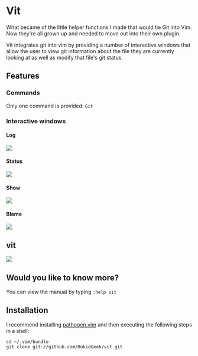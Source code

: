 Vit
===

What became of the little helper functions I made that would tie Git into Vim. Now they're all grown up and needed to move out into their own plugin.

Vit integrates git into vim by providing a number of interactive windows that allow the user to view git information about the file they are currently looking at as well as modify that file's git status.

## Features

### Commands

Only one command is provided: `Git`

### Interactive windows
#### Log
![](http://i.imgur.com/7Tqm4rb.png)
#### Status
![](http://i.imgur.com/2hX9eDW.png)
#### Show
![](http://i.imgur.com/dc8MZjE.png)
#### Blame
![](http://i.imgur.com/Ssx5i5V.png)
## vit
![](http://i.imgur.com/ITQCVBk.png)

## Would you like to know more?
You can view the manual by typing `:help vit`

## Installation

I recommend installing [pathogen.vim](https://github.com/tpope/vim-pathogen) and then executing the following steps in a shell:

    cd ~/.vim/bundle
    git clone git://github.com/HokieGeek/vit.git

